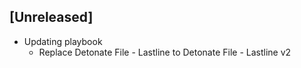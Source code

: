 ## [Unreleased]
- Updating playbook
  - Replace Detonate File - Lastline to Detonate File - Lastline v2

